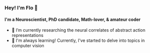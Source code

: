 ### Hey! I'm Flo 👋

#### I'm a Neuroscientist, PhD candidate, Math-lover, & amateur coder

- 🔭 I’m currently researching the neural correlates of abstract action representations
- 🌱 I'm always learning! Currently, I've started to delve into topics in computer vision
